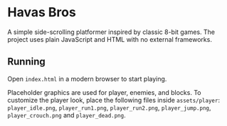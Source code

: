 # Havas Bros

A simple side-scrolling platformer inspired by classic 8-bit games. The project uses plain JavaScript and HTML with no external frameworks.

## Running
Open `index.html` in a modern browser to start playing.

Placeholder graphics are used for player, enemies, and blocks. To customize the player look, place the following files inside `assets/player`:
`player_idle.png`, `player_run1.png`, `player_run2.png`, `player_jump.png`, `player_crouch.png` and `player_dead.png`.

